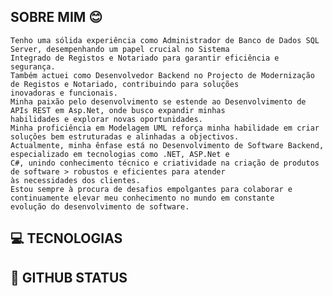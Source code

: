 ## SOBRE MIM :blush:
```
Tenho uma sólida experiência como Administrador de Banco de Dados SQL Server, desempenhando um papel crucial no Sistema
Integrado de Registos e Notariado para garantir eficiência e segurança.
Também actuei como Desenvolvedor Backend no Projecto de Modernização de Registos e Notariado, contribuindo para soluções
inovadoras e funcionais.
Minha paixão pelo desenvolvimento se estende ao Desenvolvimento de APIs REST em Asp.Net, onde busco expandir minhas
habilidades e explorar novas oportunidades.
Minha proficiência em Modelagem UML reforça minha habilidade em criar soluções bem estruturadas e alinhadas a objectivos.
Actualmente, minha ênfase está no Desenvolvimento de Software Backend, especializado em tecnologias como .NET, ASP.Net e
C#, unindo conhecimento técnico e criatividade na criação de produtos de software > robustos e eficientes para atender
às necessidades dos clientes.
Estou sempre à procura de desafios empolgantes para colaborar e continuamente elevar meu conhecimento no mundo em constante
evolução do desenvolvimento de software.
```
## :computer: TECNOLOGIAS 

## :mag_right: GITHUB STATUS

<!--
**RaMadaSilva/RaMadaSilva** is a ✨ _special_ ✨ repository because its `README.md` (this file) appears on your GitHub profile.

Here are some ideas to get you started:

- 🔭 I’m currently working on ...
- 🌱 I’m currently learning ...
- 👯 I’m looking to collaborate on ...
- 🤔 I’m looking for help with ...
- 💬 Ask me about ...
- 📫 How to reach me: ...
- 😄 Pronouns: ...
- ⚡ Fun fact: ...
-->
